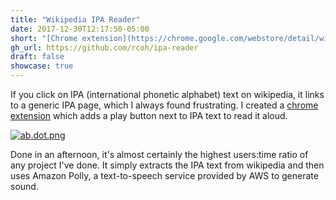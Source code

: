 ```yaml
---
title: "Wikipedia IPA Reader"
date: 2017-12-30T12:17:50-05:00
short: "[Chrome extension](https://chrome.google.com/webstore/detail/wikipedia-ipa-speaker/jkgihpigffcfeebgedpklldebdibbnne) that allows you to listen to IPA on Wikipedia."
gh_url: https://github.com/rcoh/ipa-reader
draft: false
showcase: true
---
```

If you click on IPA (international phonetic alphabet) text on wikipedia, it links to a generic IPA page, which I always found frustrating. 
I created a [chrome extension](https://chrome.google.com/webstore/detail/wikipedia-ipa-speaker/jkgihpigffcfeebgedpklldebdibbnne) which adds a play button next to IPA text to read it aloud.

[![ab.dot.png](/images/ipa-example.png)](https://chrome.google.com/webstore/detail/wikipedia-ipa-speaker/jkgihpigffcfeebgedpklldebdibbnne)

Done in an afternoon, it's almost certainly the highest users:time ratio of any project I've done. It simply extracts the IPA text from wikipedia and then uses Amazon Polly, a text-to-speech service provided by AWS to generate sound.



